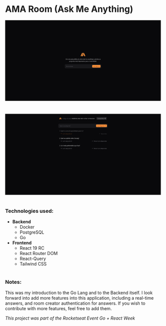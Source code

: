 # AMA Room (Ask Me Anything)

![](./home_screen.png)
#
![](./room_screen.png)
#

### Technologies used:
- **Backend**
  - Docker
  - PostgreSQL
  - Go
- **Frontend**
  - React 19 RC
  - React Router DOM
  - React-Query
  - Tailwind CSS
#

### Notes:
This was my introduction to the Go Lang and to the Backend itself. I look forward into add more features into this application, including a real-time answers, and room creator authentication for answers. If you wish to contribute with more features, feel free to add them. 

_This project was part of the Rocketseat Event Go + React Week_